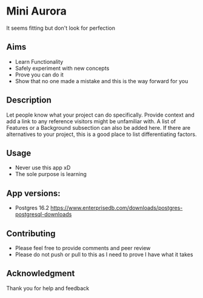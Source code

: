 # Mini Aurora
It seems fitting but don't look for perfection
## Aims
- Learn Functionality
- Safely experiment with new concepts
- Prove you can do it
- Show that no one made a mistake and this is the way forward for you


## Description
Let people know what your project can do specifically. Provide context and add a link to any reference visitors might be unfamiliar with. A list of Features or a Background subsection can also be added here. If there are alternatives to your project, this is a good place to list differentiating factors.


## Usage
- Never use this app xD 
- The sole purpose is learning
## App versions:
- Postgres 16.2 https://www.enterprisedb.com/downloads/postgres-postgresql-downloads


## Contributing
- Please feel free to provide comments and peer review
- Please do not push or pull to this as I need to prove I have what it takes
## Acknowledgment
Thank you for help and feedback 
